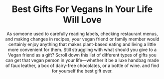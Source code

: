 ---
layout: post
title: Best Gifts For Vegans In Your Life Will Love
subtitle: As someone used to carefully reading labels, checking restaurant menus, and making changes in recipes, your vegan friend or family member would certainly enjoy anything that makes plant-based eating and living a little more convenient for them. Still struggling with what should you give to a Vegan friend as a gift? Scroll down this list of different types of gifts you can get that vegan person in your life—whether it be a luxe handbag made of faux leather, a box of dairy-free chocolates, or a bottle of wine. and find for yourself the best gift ever.
header-img: "img/post/2023/09/copied/medium_gifts_for_vegans_27aab37040.jpg"
header-style: text
permalink: "/gifts-vegans/"
catalog: true
tags:
  - Recipients 
  - Men
---     